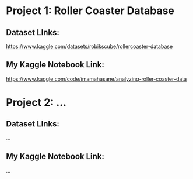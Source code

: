 # Project 1: Roller Coaster Database

## Dataset LInks:  
https://www.kaggle.com/datasets/robikscube/rollercoaster-database
## My Kaggle Notebook Link:
https://www.kaggle.com/code/imamahasane/analyzing-roller-coaster-data

# Project 2: ...
## Dataset LInks:  
...
## My Kaggle Notebook Link:
...
